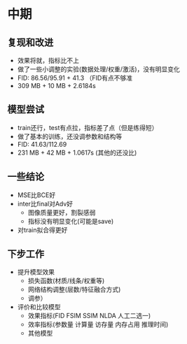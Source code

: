 <!-- 特征融合D？

D, D1, D2, D3
adv_all, adv_parts -->
# 中期

## 复现和改进

- 效果将就，指标比不上
- 做了一些小调整的实验(数据处理/权重/激活)，没有明显变化
- FID: 86.56/95.91 + 41.3 （FID有点不够准
- 309 MB + 10 MB + 2.6184s

## 模型尝试

- train还行，test有点拉，指标差了点（但是练得短）
- 做了基本的训练，还没调参数和结构等
- FID: 41.63/112.69
- 231 MB + 42 MB + 1.0617s (其他的还没比)

## 一些结论

- MSE比BCE好
- inter比final对Adv好
  - 图像质量更好，割裂感弱
  - 指标没有明显变化(可能是save)
- 对train拟合得更好

## 下步工作

- 提升模型效果
  - 损失函数(材质/线条/权重等)
  - 网络结构调整(层数/特征融合方式)
  - 调参）
- 评价和比较模型
  - 效果指标(FID FSIM SSIM NLDA 人工二选一)
  - 效率指标(参数量 计算量 访存量 内存占用 推理时间)
  - 其他模型
